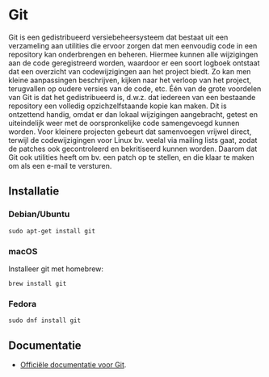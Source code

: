 # Git

Git is een gedistribueerd versiebeheersysteem dat bestaat uit een verzameling aan utilities die ervoor zorgen dat men eenvoudig code in een repository kan onderbrengen en beheren. Hiermee kunnen alle wijzigingen aan de code geregistreerd worden, waardoor er een soort logboek ontstaat dat een overzicht van codewijzigingen aan het project biedt. Zo kan men kleine aanpassingen beschrijven, kijken naar het verloop van het project, terugvallen op oudere versies van de code, etc. Één van de grote voordelen van Git is dat het gedistribueerd is, d.w.z. dat iedereen van een bestaande repository een volledig opzichzelfstaande kopie kan maken. Dit is ontzettend handig, omdat er dan lokaal wijzigingen aangebracht, getest en uiteindelijk weer met de oorspronkelijke code samengevoegd kunnen worden. Voor kleinere projecten gebeurt dat samenvoegen vrijwel direct, terwijl de codewijzigingen voor Linux bv. veelal via mailing lists gaat, zodat de patches ook gecontroleerd en bekritiseerd kunnen worden. Daarom dat Git ook utilities heeft om bv. een patch op te stellen, en die klaar te maken om als een e-mail te versturen.

## Installatie

### Debian/Ubuntu

```
sudo apt-get install git
```

### macOS

Installeer git met homebrew:

```
brew install git
```

### Fedora

```
sudo dnf install git
```

## Documentatie

* [Officiële documentatie voor Git](http://git-scm.com/documentation).
